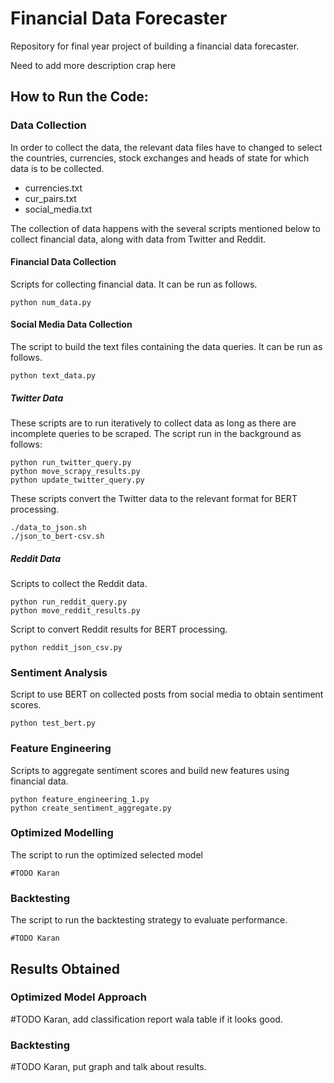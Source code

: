 # Financial Data Forecaster

Repository for final year project of building a financial data forecaster.

Need to add more description crap here

## How to Run the Code:

### Data Collection

In order to collect the data, the relevant data files have to changed to select the countries, currencies, stock exchanges and heads of state for which data is to be collected.

* currencies.txt
* cur_pairs.txt
* social_media.txt

The collection of data happens with the several scripts mentioned below to collect financial data, along with data from Twitter and Reddit.

#### Financial Data Collection 

Scripts for collecting financial data. It can be run as follows.

```shell
python num_data.py
```

#### Social Media Data Collection


The script to build the text files containing the data queries. It can be run as follows.

```shell
python text_data.py
```

##### Twitter Data

These scripts are to run iteratively to collect data as long as there are incomplete queries to be scraped. The script run in the background as follows:

```shell
python run_twitter_query.py
python move_scrapy_results.py
python update_twitter_query.py
```

These scripts convert the Twitter data to the relevant format for BERT processing.

```shell
./data_to_json.sh
./json_to_bert-csv.sh
```

##### Reddit Data

Scripts to collect the Reddit data.

```shell
python run_reddit_query.py
python move_reddit_results.py
```

Script to convert Reddit results for BERT processing.

```shell
python reddit_json_csv.py
```

### Sentiment Analysis

Script to use BERT on collected posts from social media to obtain sentiment scores.

```shell
python test_bert.py
```

### Feature Engineering

Scripts to aggregate sentiment scores and build new features using financial data.

```shell
python feature_engineering_1.py
python create_sentiment_aggregate.py
```

### Optimized Modelling

The script to run the optimized selected model

```shell
#TODO Karan
```

### Backtesting 

The script to run the backtesting strategy to evaluate performance.

```shell
#TODO Karan
```

## Results Obtained

### Optimized Model Approach

#TODO Karan, add classification report wala table if it looks good.

### Backtesting 

#TODO Karan, put graph and talk about results.
